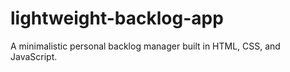 # lightweight-backlog-app
A minimalistic personal backlog manager built in HTML, CSS, and JavaScript.
